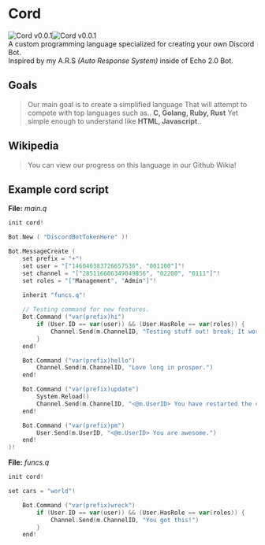 # Cord
![Cord v0.0.1](https://github.com/proxikal/Cord/blob/master/spacer.png?raw=true)![Cord v0.0.1](https://github.com/proxikal/Cord/blob/master/cord.png?raw=true)  
A custom programming language specialized for creating your own Discord Bot.  
Inspired by my A.R.S *(Auto Response System)* inside of Echo 2.0 Bot.
  
## Goals
> Our main goal is to create a simplified language That will attempt to compete with top languages such as.. **C, Golang, Ruby, Rust** Yet simple enough to understand like **HTML, Javascript**..  
  
## Wikipedia
> You can view our progress on this language in our Github Wikia!
  
## Example cord script
**File:** *main.q*
```go
init cord!

Bot.New ( "DiscordBotTokenHere" )!

Bot.MessageCreate (
	set prefix = "+"!
	set user = "["146046383726657536", "001100"]"!
	set channel = "["285116606349049856", "02200", "0111"]"!
	set roles = "["Management", "Admin"]"!

	inherit "funcs.q"!
	
	// Testing command for new features.
	Bot.Command ("var(prefix)hi")
		if (User.ID == var(user)) && (User.HasRole == var(roles)) {
			Channel.Send(m.ChannelID, "Testing stuff out! break; It worked?!?!?!")
		}
	end!

	Bot.Command ("var(prefix)hello")
		Channel.Send(m.ChannelID, "Love long in prosper.")
	end!

	Bot.Command ("var(prefix)update")
		System.Reload()
		Channel.Send(m.ChannelID, "<@m.UserID> You have restarted the cord script. All updates are live.")
	end!

	Bot.Command ("var(prefix)pm")
		User.Send(m.UserID, "<@m.UserID> You are awesome.")
	end!
)!
```
  
**File:** *funcs.q*
```go
init cord!

set cars = "world"!

	Bot.Command ("var(prefix)wreck")
		if (User.ID == var(user)) && (User.HasRole == var(roles)) {
			Channel.Send(m.ChannelID, "You got this!")
		}
	end!
```

